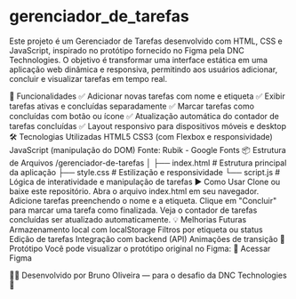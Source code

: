 # gerenciador_de_tarefas

Este projeto é um Gerenciador de Tarefas desenvolvido com HTML, CSS e JavaScript, inspirado no protótipo fornecido no Figma pela DNC Technologies. O objetivo é transformar uma interface estática em uma aplicação web dinâmica e responsiva, permitindo aos usuários adicionar, concluir e visualizar tarefas em tempo real.

🚀 Funcionalidades
✅ Adicionar novas tarefas com nome e etiqueta
✅ Exibir tarefas ativas e concluídas separadamente
✅ Marcar tarefas como concluídas com botão ou ícone
✅ Atualização automática do contador de tarefas concluídas
✅ Layout responsivo para dispositivos móveis e desktop
🛠️ Tecnologias Utilizadas
HTML5
CSS3 (com Flexbox e responsividade)
JavaScript (manipulação do DOM)
Fonte: Rubik - Google Fonts
📦 Estrutura de Arquivos
/gerenciador-de-tarefas │ ├── index.html # Estrutura principal da aplicação ├── style.css # Estilização e responsividade └── script.js # Lógica de interatividade e manipulação de tarefas
▶️ Como Usar
Clone ou baixe este repositório.
Abra o arquivo index.html em seu navegador.
Adicione tarefas preenchendo o nome e a etiqueta.
Clique em "Concluir" para marcar uma tarefa como finalizada.
Veja o contador de tarefas concluídas ser atualizado automaticamente.
💡 Melhorias Futuras
 Armazenamento local com localStorage
 Filtros por etiqueta ou status
 Edição de tarefas
 Integração com backend (API)
 Animações de transição
📌 Protótipo
Você pode visualizar o protótipo original no Figma:
🔗 Acessar Figma

👨‍💻 Desenvolvido por
Bruno Oliveira — para o desafio da DNC Technologies 🚀
